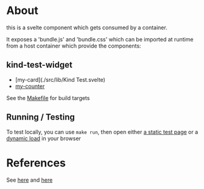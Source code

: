 # About

this is a svelte component which gets consumed by a container.

It exposes a 'bundle.js' and 'bundle.css' which can be imported at runtime from a host container which provide the components:

## kind-test-widget
 * [my-card](./src/lib/Kind Test.svelte)
 * [my-counter](./src/lib/Counter.svelte)

See the [Makefile](./Makefile) for build targets

## Running / Testing 

To test locally, you can use `make run`, then open either [a static test page](./test/local-test.html) or a [dynamic load](./test/dynamic-test.html) in your browser


# References
See [here](https://www.colorglare.com/svelte-components-as-web-components-b400d1253504)
and [here](https://medium.com/javascript-by-doing/how-to-create-a-web-component-in-svelte-5963356ec978)